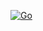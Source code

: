 [![Go](https://github.com/hadv/ringcache/actions/workflows/go.yml/badge.svg)](https://github.com/hadv/ringcache/actions/workflows/go.yml)
